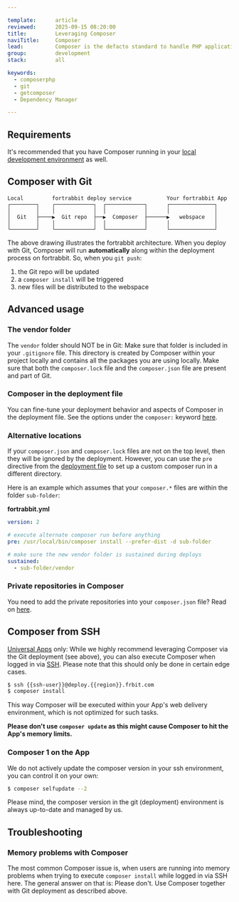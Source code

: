 ```yaml
---

template:      article
reviewed:      2025-09-15 08:20:00
title:         Leveraging Composer
naviTitle:     Composer
lead:          Composer is the defacto standard to handle PHP application dependencies, as well as providing mechanisms to keep them up-2-date. Learn how to integrate Composer into your development workflow with fortrabbit.
group:         development
stack:         all

keywords:
  - composerphp
  - git
  - getcomposer
  - Dependency Manager

---
```



## Requirements

It's recommended that you have Composer running in your [local development environment](/local-development) as well.


## Composer with Git

```
Local         fortrabbit deploy service           Your fortrabbit App
┌────────┐    ┌────────────┐  ┌────────────┐      ┌──────────────┐
│        │    │            │  │            │      │              │
│  Git   ├────▶  Git repo  ├──▶  Composer  ├──────▶   webspace   │
│        │    │            │  │            │      │              │
└────────┘    └────────────┘  └────────────┘      └──────────────┘
```

The above drawing illustrates the fortrabbit architecture. When you deploy with Git, Composer will run **automatically** along within the deployment process on fortrabbit.  So, when you `git push`: 

1. the Git repo will be updated
2. a `composer install` will be triggered
3. new files will be distributed to the webspace

## Advanced usage

### The vendor folder

The `vendor` folder should NOT be in Git: Make sure that folder is included in your `.gitignore` file. This directory is created by Composer within your project locally and contains all the packages you are using locally. Make sure that both the `composer.lock` file and the `composer.json` file are present and part of Git.

### Composer in the deployment file

You can fine-tune your deployment behavior and aspects of Composer in the deployment file. See the options under the `composer:` keyword [here](deployment-file-v2).

### Alternative locations

If your `composer.json` and `composer.lock` files are not on the top level, then they will be ignored by the deployment. However, you can use the `pre` directive from the [deployment file](deployment-file) to set up a custom composer run in a different directory.

Here is an example which assumes that your `composer.*` files are within the folder `sub-folder`:

**fortrabbit.yml**

```yaml
version: 2

# execute alternate composer run before anything
pre: /usr/local/bin/composer install --prefer-dist -d sub-folder

# make sure the new vendor folder is sustained during deploys
sustained:
  - sub-folder/vendor
```

### Private repositories in Composer

You need to add the private repositories into your `composer.json` file? Read on [here](/private-composer-repos).

## Composer from SSH

[Universal Apps](/app-uni) only: While we highly recommend leveraging Composer via the Git deployment (see above), you can also execute Composer when logged in via [SSH](ssh-uni). Please note that this should only be done in certain edge cases.

```bash
$ ssh {{ssh-user}}@deploy.{{region}}.frbit.com
$ composer install
```

This way Composer will be executed within your App's web delivery environment, which is not optimized for such tasks. 

**Please don't use `composer update` as this might cause Composer to hit the App's memory limits.**

### Composer 1 on the App

We do not actively update the composer version in your ssh environment, you can control it on your own:

```bash
$ composer selfupdate --2
```

Please mind, the composer version in the git (deployment) environment is always up-to-date and managed by us.

## Troubleshooting

### Memory problems with Composer

The most common Composer issue is, when users are running into memory problems when trying to execute `composer install` while logged in via SSH here. The general answer on that is: Please don't. Use Composer together with Git deployment as described above. 
